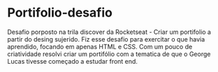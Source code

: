 # Portifolio-desafio
Desafio porposto na trila discover da Rocketseat - Criar um portifolio a partir do desing sujerido.
Fiz esse desafio para exercitar o que havia aprendido, focando em apenas HTML e CSS. Com um pouco de criatividade resolvi criar um portifólio com a tematica de que o George Lucas tivesse começado a estudar front end.
